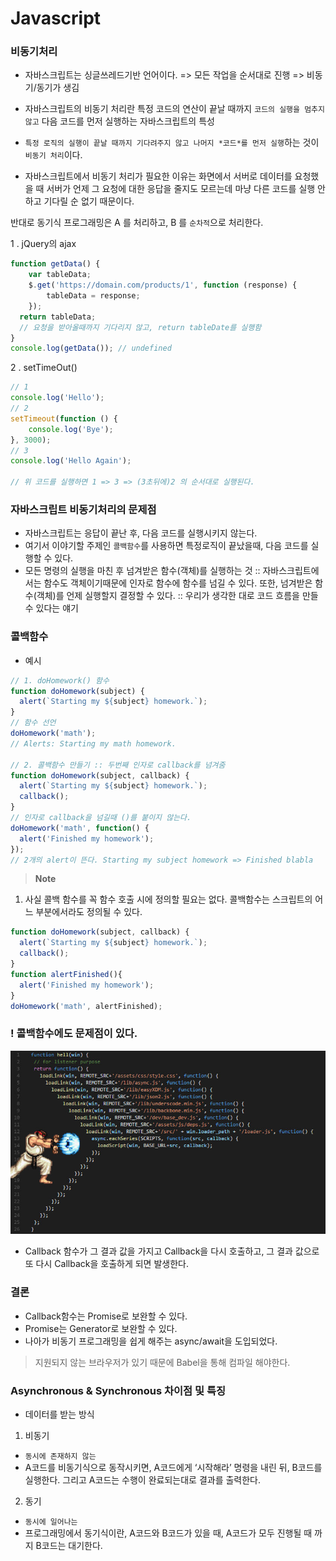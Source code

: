 # Javascript 

### 비동기처리
- 자바스크립트는 싱글쓰레드기반 언어이다. => 모든 작업을 순서대로 진행 => 비동기/동기가 생김

- 자바스크립트의 비동기 처리란 특정 코드의 연산이 끝날 때까지 `코드의 실행을 멈추지 않고` 다음 코드를 먼저 실행하는 자바스크립트의 특성

- `특정 로직의 실행이 끝날 때까지 기다려주지 않고 나머지 *코드*를 먼저 실행`하는 것이 `비동기 처리`이다.

- 자바스크립트에서 비동기 처리가 필요한 이유는 화면에서 서버로 데이터를 요청했을 때 서버가 언제 그 요청에 대한 응답을 줄지도 모르는데 마냥 다른 코드를 실행 안 하고 기다릴 순 없기 때문이다.

반대로 동기식 프로그래밍은 A 를 처리하고, B 를 `순차적`으로 처리한다.

1 . jQuery의 ajax
```js
function getData() {
	var tableData;
	$.get('https://domain.com/products/1', function (response) {
		tableData = response;
	});
  return tableData;
  // 요청을 받아올때까지 기다리지 않고, return tableDate를 실행함 
}
console.log(getData()); // undefined
```

2 . setTimeOut()
```js
// 1
console.log('Hello');
// 2
setTimeout(function () {
	console.log('Bye');
}, 3000);
// 3
console.log('Hello Again');

// 위 코드를 실행하면 1 => 3 => (3초뒤에)2 의 순서대로 실행된다.
```

### 자바스크립트 비동기처리의 문제점
- 자바스크립트는 응답이 끝난 후, 다음 코드를 실행시키지 않는다.
- 여기서 이야기할 주제인 `콜백함수`를 사용하면 특정로직이 끝났을때, 다음 코드를 실행할 수 있다.
- 모든 명령의 실행을 마친 후 넘겨받은 함수(객체)를 실행하는 것
:: 자바스크립트에서는 함수도 객체이기때문에 인자로 함수에 함수를 넘길 수 있다. 또한, 넘겨받은 함수(객체)를 언제 실행할지 결정할 수 있다.
:: 우리가 생각한 대로 코드 흐름을 만들 수 있다는 얘기

### 콜백함수
- 예시
```js
// 1. doHomework() 함수
function doHomework(subject) {
  alert(`Starting my ${subject} homework.`);
}
// 함수 선언
doHomework('math');
// Alerts: Starting my math homework.

// 2. 콜백함수 만들기 :: 두번째 인자로 callback를 넘겨줌
function doHomework(subject, callback) {
  alert(`Starting my ${subject} homework.`);
  callback();
}
// 인자로 callback을 넘길때 ()를 붙이지 않는다.
doHomework('math', function() {
  alert('Finished my homework');
});
// 2개의 alert이 뜬다. Starting my subject homework => Finished blabla
```
> **Note**
  1. 사실 콜백 함수를 꼭 함수 호출 시에 정의할 필요는 없다. 콜백함수는 스크립트의 어느 부분에서라도 정의될 수 있다.
```js
function doHomework(subject, callback) {
  alert(`Starting my ${subject} homework.`);
  callback();
}
function alertFinished(){
  alert('Finished my homework');
}
doHomework('math', alertFinished);
```

### ! 콜백함수에도 문제점이 있다.
![콜백지옥](../../_etc/_hell.jpeg)
- Callback 함수가 그 결과 값을 가지고 Callback을 다시 호출하고, 그 결과 값으로 또 다시 Callback을 호출하게 되면 발생한다.

### 결론
- Callback함수는 Promise로 보완할 수 있다.
- Promise는 Generator로 보완할 수 있다.
- 나아가 비동기 프로그래밍을 쉽게 해주는 async/await을 도입되었다.
> 지원되지 않는 브라우저가 있기 때문에 Babel을 통해 컴파일 해야한다.
 

### Asynchronous & Synchronous 차이점 및 특징
- 데이터를 받는 방식
1. 비동기
  - `동시에 존재하지 않는`
  - A코드를 비동기식으로 동작시키면, A코드에게 ‘시작해라’ 명령을 내린 뒤, B코드를 실행한다. 그리고 A코드는 수행이 완료되는대로 결과를 출력한다.
2. 동기
  - `동시에 일어나는`
  - 프로그래밍에서 동기식이란, A코드와 B코드가 있을 때, A코드가 모두 진행될 때 까지 B코드는 대기한다.